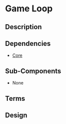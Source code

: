 # Game Loop

## Description

## Dependencies

- [Core](Core.md)

## Sub-Components

- None

## Terms

## Design
